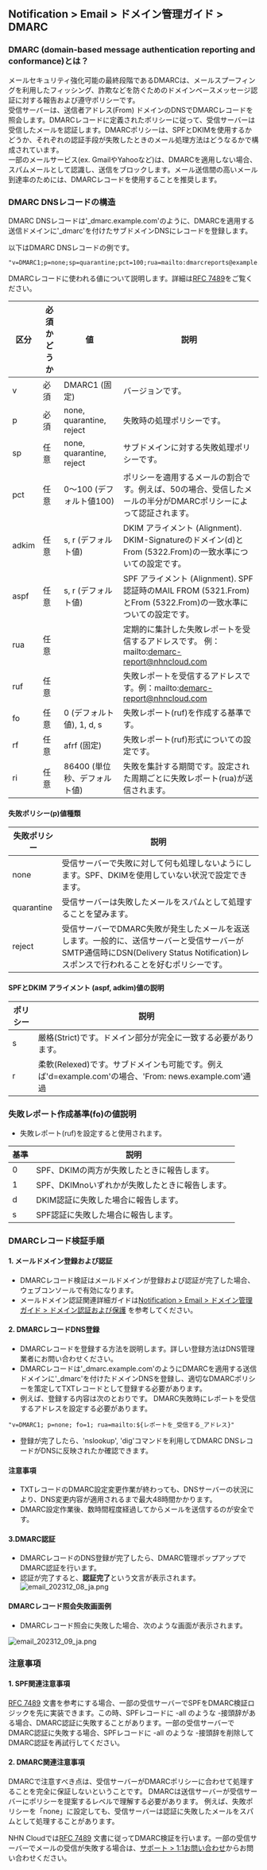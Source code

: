 ## Notification > Email > ドメイン管理ガイド > DMARC

### DMARC (domain-based message authentication reporting and conformance)とは？

メールセキュリティ強化可能の最終段階であるDMARCは、メールスプーフィングを利用したフィッシング、詐欺などを防ぐためのドメインベースメッセージ認証に対する報告および遵守ポリシーです。
<br>受信サーバーは、送信者アドレス(From)
ドメインのDNSでDMARCレコードを照会します。DMARCレコードに定義されたポリシーに従って、受信サーバーは受信したメールを認証します。DMARCポリシーは、SPFとDKIMを使用するかどうか、それぞれの認証手段が失敗したときのメール処理方法はどうなるかで構成されています。
<br>一部のメールサービス(ex. GmailやYahooなど)は、DMARCを適用しない場合、スパムメールとして認識し、送信をブロックします。メール送信間の高いメール到達率のためには、DMARCレコードを使用することを推奨します。

### DMARC DNSレコードの構造

DMARC DNSレコードは'_dmarc.example.com'のように、DMARCを適用する送信ドメインに'_dmarc'を付けたサブドメインDNSにレコードを登録します。

以下はDMARC DNSレコードの例です。

```
"v=DMARC1;p=none;sp=quarantine;pct=100;rua=mailto:dmarcreports@example.com;"
```

DMARCレコードに使われる値について説明します。詳細は[RFC 7489](https://www.ietf.org/rfc/rfc7489.txt)をご覧ください。

| 区分 | 必須かどうか | 値                       | 説明                                                                                       |
| --- | ----- |--------------------------|-------------------------------------------------------------------------------------------|
| v | 必須 | DMARC1 (固定)              | バージョンです。                                                                                    |
| p | 必須 | none, quarantine, reject | 失敗時の処理ポリシーです。                                                                        |
| sp | 任意 | none, quarantine, reject | サブドメインに対する失敗処理ポリシーです。                                                                   |
| pct | 任意 | 0～100 (デフォルト値100)       | ポリシーを適用するメールの割合です。例えば、50の場合、受信したメールの半分がDMARCポリシーによって認証されます。                         |
| adkim | 任意 | s, r (デフォルト値)               | DKIM アライメント (Alignment). DKIM-Signatureのドメイン(d)とFrom (5322.From)の一致水準についての設定です。       |
| aspf | 任意 | s, r (デフォルト値)               | SPF アライメント (Alignment). SPF認証時のMAIL FROM (5321.From)とFrom (5322.From)の一致水準についての設定です。 |
| rua | 任意 |                          | 定期的に集計した失敗レポートを受信するアドレスです。 例：mailto:demarc-report@nhncloud.com                         |
| ruf | 任意 |                          | 失敗レポートを受信するアドレスです。例：mailto:demarc-report@nhncloud.com                                   |
| fo | 任意 | 0 (デフォルト値), 1, d, s         | 失敗レポート(ruf)を作成する基準です。                                                                  |
| rf | 任意 | afrf (固定)                | 失敗レポート(ruf)形式についての設定です。                                                                |
| ri | 任意 | 86400 (単位秒、デフォルト値)       | 失敗を集計する期間です。設定された周期ごとに失敗レポート(rua)が送信されます。                                               |

#### 失敗ポリシー(p)値種類

| 失敗ポリシー | 説明                                                                                                                         |
| ----- |-----------------------------------------------------------------------------------------------------------------------------|
| none | 受信サーバーで失敗に対して何も処理しないようにします。SPF、DKIMを使用していない状況で設定できます。                                                    |
| quarantine | 受信サーバーは失敗したメールをスパムとして処理することを望みます。                                                                                            |
| reject | 受信サーバーでDMARC失敗が発生したメールを返送します。一般的に、送信サーバーと受信サーバーがSMTP通信時にDSN(Delivery Status Notification)レスポンスで行われることを好むポリシーです。 |

#### SPFとDKIM アライメント (aspf, adkim)値の説明

| ポリシー | 説明                                                                                |
| --- |------------------------------------------------------------------------------------|
| s | 厳格(Strict)です。ドメイン部分が完全に一致する必要があります。                                             |
| r | 柔軟(Relexed)です。サブドメインも可能です。例えば'd=example.com'の場合、'From: news.example.com'通過 |

### 失敗レポート作成基準(fo)の値説明

- 失敗レポート(ruf)を設定すると使用されます。

| 基準 | 説明 |
| --- | --- |
| 0 | SPF、DKIMの両方が失敗したときに報告します。 |
| 1 | SPF、DKIMnoいずれかが失敗したときに報告します。 |
| d | DKIM認証に失敗した場合に報告します。 |
| s | SPF認証に失敗した場合に報告します。 |

### DMARCレコード検証手順

#### 1. メールドメイン登録および認証

- DMARCレコード検証はメールドメインが登録および認証が完了した場合、ウェブコンソールで有効になります。
- メールドメイン認証関連詳細ガイドは[Notification > Email > ドメイン管理ガイド > ドメイン認証および保護](https://docs.nhncloud.com/ja/Notification/Email/ja/domain-verification/)
  を参考してください。

#### 2. DMARCレコードDNS登録

- DMARCレコードを登録する方法を説明します。詳しい登録方法はDNS管理業者にお問い合わせください。
- DMARCレコードは'_dmarc.example.com'のようにDMARCを適用する送信ドメインに'_dmarc'を付けたドメインDNSを登録し、適切なDMARCポリシーを策定してTXTレコードとして登録する必要があります。
- 例えば、登録する内容は次のとおりです。 DMARC失敗時にレポートを受信するアドレスを設定する必要があります。

```
"v=DMARC1; p=none; fo=1; rua=mailto:${レポートを_受信する_アドレス}"
```

- 登録が完了したら、'nslookup', 'dig'コマンドを利用してDMARC DNSレコードがDNSに反映されたか確認できます。

#### 注意事項

- TXTレコードのDMARC設定変更作業が終わっても、DNSサーバーの状況により、DNS変更内容が適用されるまで最大48時間かかります。
- DMARC設定作業後、数時間程度経過してからメールを送信するのが安全です。

#### 3.DMARC認証

- DMARCレコードのDNS登録が完了したら、DMARC管理ポップアップでDMARC認証を行います。
- 認証が完了すると、**認証完了**という文言が表示されます。
  ![email_202312_08_ja.png](https://kr1-api-object-storage.nhncloudservice.com/v1/AUTH_2acdfabf4efe4efc8a04c00b348110c9/cdn_origin/prod_email/email_202312_08_ja.png)

#### DMARCレコード照会失敗画面例

- DMARCレコード照会に失敗した場合、次のような画面が表示されます。

![email_202312_09_ja.png](https://kr1-api-object-storage.nhncloudservice.com/v1/AUTH_2acdfabf4efe4efc8a04c00b348110c9/cdn_origin/prod_email/email_202312_09_ja.png)

### 注意事項

#### 1. SPF関連注意事項

[RFC 7489](https://www.ietf.org/rfc/rfc7489.txt) 文書を参考にする場合、一部の受信サーバーでSPFをDMARC検証ロジックを先に実装できます。この時、SPFレコードに -all のような
-接頭辞がある場合、DMARC認証に失敗することがあります。一部の受信サーバーでDMARC認証に失敗する場合、SPFレコードに -all のような -接頭辞を削除してDMARC認証を再試行してください。

#### 2. DMARC関連注意事項

DMARCで注意すべき点は、受信サーバーがDMARCポリシーに合わせて処理することを完全に保証しないということです。 DMARCは送信サーバーが受信サーバーにポリシーを提案するレベルで理解する必要があります。
例えば、失敗ポリシーを「none」に設定しても、受信サーバーは認証に失敗したメールをスパムとして処理することがあります。

NHN Cloudでは[RFC 7489](https://www.ietf.org/rfc/rfc7489.txt)
文書に従ってDMARC検証を行います。一部の受信サーバーでメールの受信が失敗する場合は、[サポート > 1:1お問い合わせ](https://www.nhncloud.com/kr/support/inquiry)からお問い合わせください。
